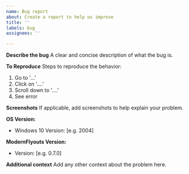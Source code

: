 ```yaml
---
name: Bug report
about: Create a report to help us improve
title: ''
labels: bug
assignees: ''

---
```


**Describe the bug**
A clear and concise description of what the bug is.

**To Reproduce**
Steps to reproduce the behavior:
1. Go to '...'
2. Click on '....'
3. Scroll down to '....'
4. See error

**Screenshots**
If applicable, add screenshots to help explain your problem.

**OS Version:**
 - Windows 10 Version: [e.g. 2004]

**ModernFlyouts Version:**
 - Version: [e.g. 0.7.0]

**Additional context**
Add any other context about the problem here.
